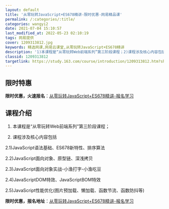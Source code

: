 ```yaml
---
layout: default
title: '从零玩转JavaScript+ES678精讲-限时优惠-网易精品课'
permalink: /:categories/:title/
categories: wangyi2
date: 2021-07-04 15:10:57
last_modified_at: 2022-05-23 02:10:19
tags: 网易提供
cover: 1209313812.jpg
keywords: 精选网课,网易云课堂,从零玩转JavaScript+ES678精讲
description: '1)本课程是“从零玩转Web前端系列”第三阶段课程；2)课程涉及核心内容包括2.1)JavaScript语法基础、ES6'
classid: 1209313812
targetlink: https://study.163.com/course/introduction/1209313812.htm?share=1&shareId=1025206652&utm_campaign=share&utm_medium=iphoneShare&utm_source=&utm_u=1025206652
---
```


## 限时特惠

**限时优惠，火速报名**：[从零玩转JavaScript+ES678精讲-报名学习](https://study.163.com/course/introduction/1209313812.htm?share=1&shareId=1025206652&utm_campaign=share&utm_medium=iphoneShare&utm_source=&utm_u=1025206652)

## 课程介绍

1) 本课程是“从零玩转Web前端系列”第三阶段课程；

2) 课程涉及核心内容包括

2.1)JavaScript语法基础、ES678新特性、排序算法

2.2)JavaScript面向对象、原型链、深浅拷贝

2.3)JavaScript面向对象实战-小渔打字-小渔吃豆

2.4)JavaScriptDOM特效、JavaScriptBOM特效

2.5)JavaScript性能优化(图片预加载、懒加载、函数节流、函数防抖等)

**限时优惠，报名地址**：[从零玩转JavaScript+ES678精讲-报名学习](https://study.163.com/course/introduction/1209313812.htm?share=1&shareId=1025206652&utm_campaign=share&utm_medium=iphoneShare&utm_source=&utm_u=1025206652)

